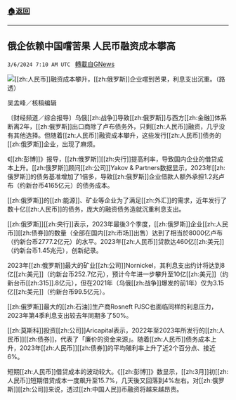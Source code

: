 ###  [:house:返回](README.md)
---


## 俄企依赖中国嚐苦果 人民币融资成本攀高
`3/6/2024 7:10 AM UTC ` [轉載自GNews](https://gnews.org/articles/2370828)

![](https://img.ltn.com.tw/Upload/business/page/800/2024/03/06/phpeC2Lp4.jpg "")[[zh:人民币]]融资成本攀升，[[zh:俄罗斯]]企业嚐到苦果，利息支出沉重。（路透）

吴孟峰／核稿编辑

〔财经频道／综合报导〕乌俄[[zh:战争]]导致[[zh:俄罗斯]]与西方[[zh:金融]]体系断离2年，[[zh:俄罗斯]]出口商除了卢布债务外，只剩[[zh:人民币]]融资，几乎没有其他选择。但随着[[zh:人民币]]融资成本攀升，这些发行[[zh:人民币]]债务的[[zh:俄罗斯]]企业，出现了麻烦。

《[[zh:彭博]]》报导，[[zh:俄罗斯]][[zh:央行]]提高利率，导致国内企业的借贷成本上升。[[zh:俄罗斯]]顾问[[zh:公司]]Yakov & Partners数据显示，2023年[[zh:俄罗斯]]的债务基准增加了1倍多，导致[[zh:俄罗斯]]企业借款人额外承担1.2兆卢布（约新台币4165亿元）的债务成本。

[[zh:俄罗斯]]的[[zh:能源]]、矿业等企业为了满足[[zh:外汇]]的需求，近年发行了数十亿[[zh:人民币]]的债务，庞大的融资债务造就沉重利息支出。

[[zh:俄罗斯]][[zh:央行]]表示，2023年最後3个季度，[[zh:俄罗斯]]企业[[zh:人民币]][[zh:债券]]的数量（全部在国内[[zh:市场]]出售）达到了相当於8000亿卢布（约新台币2777.2亿元）的水平。2023年[[zh:人民币]]贷款达460亿[[zh:美元]]（约新台币1.45兆元），创新纪录。

2023年[[zh:俄罗斯]]最大的矿业[[zh:公司]]Nornickel，其利息支出约计将达到8亿[[zh:美元]]（约新台币252.7亿元），预计今年进一步攀升至10亿[[zh:美元]]（约新台币[[zh:315]].8亿元），但在2021年（乌俄[[zh:战争]]爆发的前1年）仅为3.15亿[[zh:美元]]（约新台币99.5亿元）。

[[zh:俄罗斯]]最大的[[zh:石油]]生产商Rosneft PJSC也面临同样的利息压力，2023年第4季利息支出较去年同期多了50%。

[[zh:莫斯科]]投资[[zh:公司]]Aricapital表示，2022年至2023年所发行的[[zh:人民币]][[zh:债券]]，代表了「廉价的资金来源」。随着[[zh:人民币]]债务成本上升，2023年[[zh:人民币]][[zh:债券]]的平均殖利率上升了近2个百分点、接近6%。

短期[[zh:人民币]]借贷成本的波动较大。《[[zh:彭博]]》数显示，[[zh:3月]]初[[zh:人民币]]短期借贷成本一度飙升至15.7%，几天後又回落到4%左右。对[[zh:俄罗斯]][[zh:公司]]来说，透过[[zh:中国人民]]币融资将越来越昂贵。
